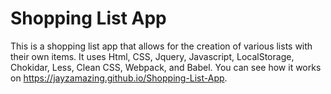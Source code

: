 # Shopping List App
This is a shopping list app that allows for the creation of various lists with their own items. It uses Html, CSS, Jquery, Javascript, LocalStorage, Chokidar, Less, Clean CSS, Webpack, and Babel. You can see how it works on https://jayzamazing.github.io/Shopping-List-App.
